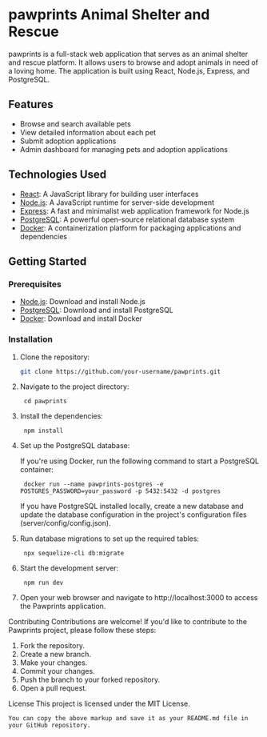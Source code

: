 # pawprints Animal Shelter and Rescue

pawprints is a full-stack web application that serves as an animal shelter and rescue platform. It allows users to browse and adopt animals in need of a loving home. The application is built using React, Node.js, Express, and PostgreSQL.

## Features

- Browse and search available pets
- View detailed information about each pet
- Submit adoption applications
- Admin dashboard for managing pets and adoption applications

## Technologies Used

- [React](https://reactjs.org): A JavaScript library for building user interfaces
- [Node.js](https://nodejs.org): A JavaScript runtime for server-side development
- [Express](https://expressjs.com): A fast and minimalist web application framework for Node.js
- [PostgreSQL](https://www.postgresql.org): A powerful open-source relational database system
- [Docker](https://www.docker.com): A containerization platform for packaging applications and dependencies

## Getting Started

### Prerequisites

- [Node.js](https://nodejs.org): Download and install Node.js
- [PostgreSQL](https://www.postgresql.org): Download and install PostgreSQL
- [Docker](https://www.docker.com): Download and install Docker

### Installation

1. Clone the repository:

   ```bash
   git clone https://github.com/your-username/pawprints.git

2. Navigate to the project directory:
  
        cd pawprints
  
3. Install the dependencies:

        npm install
  
4. Set up the PostgreSQL database:
    
    If you're using Docker, run the following command to start a PostgreSQL container:
      
        docker run --name pawprints-postgres -e POSTGRES_PASSWORD=your_password -p 5432:5432 -d postgres
        
        
    If you have PostgreSQL installed locally, create a new database and update the database configuration in the project's configuration files (server/config/config.json).

5. Run database migrations to set up the required tables:

        npx sequelize-cli db:migrate

6. Start the development server:

        npm run dev
        
7. Open your web browser and navigate to http://localhost:3000 to access the Pawprints application.

Contributing
Contributions are welcome! If you'd like to contribute to the Pawprints project, please follow these steps:

1. Fork the repository.
2. Create a new branch.
3. Make your changes.
4. Commit your changes.
5. Push the branch to your forked repository.
6. Open a pull request.

License
This project is licensed under the MIT License.

    You can copy the above markup and save it as your README.md file in your GitHub repository.

